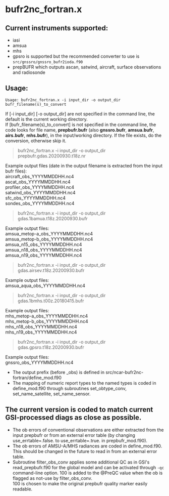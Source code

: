 # bufr2nc_fortran.x

## Current instruments supported:
* iasi
* amsua
* mhs
* gpsro is supported but the recommended converter to use is `src/gnssro/gnssro_bufr2ioda.f90`
* prepBUFR which outputs ascan, satwind, aircraft, surface observations and radiosonde

## Usage:
```
Usage: bufr2nc_fortran.x -i input_dir -o output_dir bufr_filename(s)_to_convert
```
If [-i input_dir] [-o output_dir] are not specified in the command line, the default is the current working directory.  
If [bufr_filename(s)_to_convert] is not specified in the command line, the code looks for file name, **prepbufr.bufr** (also **gnssro.bufr**, **amsua.bufr**, **airs.bufr**, **mhs.bufr**), in the input/working directory. If the file exists, do the conversion, otherwise skip it.

> bufr2nc_fortran.x -i input_dir -o output_dir prepbufr.gdas.20200930.t18z.nr

Example output files (date in the output filename is extracted from the input bufr files):  
  aircraft_obs_YYYYMMDDHH.nc4  
  ascat_obs_YYYYMMDDHH.nc4  
  profiler_obs_YYYYMMDDHH.nc4  
  satwind_obs_YYYYMMDDHH.nc4  
  sfc_obs_YYYYMMDDHH.nc4  
  sondes_obs_YYYYMMDDHH.nc4  

> bufr2nc_fortran.x -i input_dir -o output_dir gdas.1bamua.t18z.20200930.bufr

Example output files:  
  amsua_metop-a_obs_YYYYMMDDHH.nc4  
  amsua_metop-b_obs_YYYYMMDDHH.nc4  
  amsua_n15_obs_YYYYMMDDHH.nc4  
  amsua_n18_obs_YYYYMMDDHH.nc4  
  amsua_n19_obs_YYYYMMDDHH.nc4  

> bufr2nc_fortran.x -i input_dir -o output_dir gdas.airsev.t18z.20200930.bufr

Example output files:  
  amsua_aqua_obs_YYYYMMDDHH.nc4  

> bufr2nc_fortran.x -i input_dir -o output_dir gdas.1bmhs.t00z.20180415.bufr

Example output files:  
  mhs_metop-a_obs_YYYYMMDDHH.nc4  
  mhs_metop-b_obs_YYYYMMDDHH.nc4  
  mhs_n18_obs_YYYYMMDDHH.nc4  
  mhs_n19_obs_YYYYMMDDHH.nc4  

> bufr2nc_fortran.x -i input_dir -o output_dir gdas.gpsro.t18z.20200930.bufr

Example output files:  
  gnssro_obs_YYYYMMDDHH.nc4  

* The output prefix (before _obs) is defined in src/ncar-bufr2nc-fortran/define_mod.f90
* The mapping of numeric report types to the named types is coded in define_mod.f90
through subroutines set_obtype_conv, set_name_satellite, set_name_sensor.

## The current version is coded to match current GSI-processed diags as close as possible.
* The ob errors of conventional observations are either extracted from the input prepbufr or from an external error table (by changing use_errtable=.false. to use_errtable=.true. in prepbufr_mod.f90).
* The ob errors of AMSU-A/MHS radiances are coded in define_mod.f90. This should be changed in the future to read in from an external error table.
* Subroutine filter_obs_conv applies some additional QC as in GSI's read_prepbufr.f90 for the global model and can be activated through ``-qc`` command-line option.
100 is added to the @PreQC value when the ob is flagged as not-use by filter_obs_conv.  
100 is chosen to make the original prepbufr quality marker easily readable.
